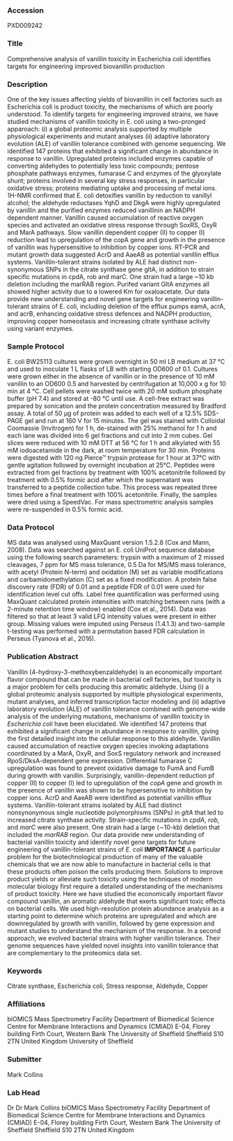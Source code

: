 ### Accession
PXD009242

### Title
Comprehensive analysis of vanillin toxicity in Escherichia coli identifies targets for engineering improved biovanillin production

### Description
One of the key issues affecting yields of biovanillin in cell factories such as Escherichia coli is product toxicity, the mechanisms of which are poorly understood. To identify targets for engineering improved strains, we have studied mechanisms of vanillin toxicity in E. coli using a two-pronged apparoach: (i) a global proteomic analysis supported by multiple physiological experiments and mutant analyses (ii) adaptive laboratory evolution (ALE) of vanillin tolerance combined with genome sequencing. We identified 147 proteins that exhibited a significant change in abundance in response to vanillin. Upregulated proteins included enzymes capable of converting aldehydes to potentially less toxic compounds; pentose phosphate pathways enzymes, fumarase C and enzymes of the glyoxylate shunt; proteins involved in several key stress responses, in particular oxidative stress; proteins mediating uptake and processing of metal ions. 1H-NMR confirmed that E. coli detoxifies vanillin by reduction to vanillyl alcohol; the aldehyde reductases YqhD and DkgA were highly upregulated by vanillin and the purified enzymes reduced vanillinin an NADPH dependent manner. Vanillin caused accumulation of reactive oxygen species and activated an oxidative stress response through SoxRS, OxyR and MarA pathways. Slow vanillin dependent copper (II) to copper (I) reduction lead to upregulation of the copA gene and growth in the presence of vanillin was hypersensitive to inhibition by copper ions. RT-PCR and mutant growth data suggested AcrD and AaeAB as potential vanillin efflux systems. Vanillin-tolerant strains isolated by ALE had distinct non-synonymous SNPs in the citrate synthase gene gltA, in addition to strain specific mutations in cpdA, rob and marC. One strain had a large ~10 kb deletion including the marRAB region. Purifed variant GltA enzymes all showed higher activity due to a lowered Km for oxaloacetate. Our data provide new understanding and novel gene targets for engineering vanillin-tolerant strains of E. coli, including deletion of the efflux pumps eamA, acrA, and acrB, enhancing oxidative stress defences and NADPH production, improving copper homeostasis and increasing citrate synthase activity using variant enzymes.

### Sample Protocol
E. coli BW25113 cultures were grown overnight in 50 ml LB medium at 37 °C and used to inoculate 1 L flasks of LB with starting OD600 of 0.1. Cultures were grown either in the absence of vanillin or in the presence of 10 mM vanillin to an OD600 0.5 and harvested by centrifugation at 10,000 x g for 10 min at 4 °C. Cell pellets were washed twice with 20 mM sodium phosphate buffer (pH 7.4) and stored at -80 °C until use. A cell-free extract was prepared by sonication and the protein concentration measured by Bradford assay. A total of 50 μg of protein was added to each well of a 12.5% SDS-PAGE gel and run at 160 V for 15 minutes. The gel was stained with Colloidal Coomassie (Invitrogen) for 1 h, de-stained with 25% methanol for 1 h and each lane was divided into 6 gel fractions and cut into 2 mm cubes. Gel slices were reduced with 10 mM DTT at 56 °C for 1 h and alkylated with 55 mM iodoacetamide in the dark, at room temperature for 30 min. Proteins were digested with 120 ng Pierce™ trypsin protease for 1 hour at 37°C with gentle agitation followed by overnight incubation at 25°C. Peptides were extracted from gel fractions by treatment with 100% acetonitrile followed by treatment with 0.5% formic acid after which the supernatant was transferred to a peptide collection tube. This process was repeated three times before a final treatment with 100% acetonitrile. Finally, the samples were dried using a SpeedVac. For mass spectrometric analysis samples were re-suspended in 0.5% formic acid.

### Data Protocol
MS data was analysed using MaxQuant version 1.5.2.8 (Cox and Mann, 2008). Data was searched against an E. coli UniProt sequence database using the following search parameters: trypsin with a maximum of 2 missed cleavages, 7 ppm for MS mass tolerance, 0.5 Da for MS/MS mass tolerance, with acetyl (Protein N-term) and oxidation (M) set as variable modifications and carbamidomethylation (C) set as a fixed modification. A protein false discovery rate (FDR) of 0.01 and a peptide FDR of 0.01 were used for identification level cut offs. Label free quantification was performed using MaxQuant calculated protein intensities with matching between runs (with a 2-minute retention time window) enabled (Cox et al., 2014). Data was filtered so that at least 3 valid LFQ intensity values were present in either group. Missing values were imputed using Perseus (1.4.1.3) and two-sample t-testing was performed with a permutation based FDR calculation in Perseus (Tyanova et al., 2016).

### Publication Abstract
Vanillin (4-hydroxy-3-methoxybenzaldehyde) is an economically important flavor compound that can be made in bacterial cell factories, but toxicity is a major problem for cells producing this aromatic aldehyde. Using (i) a global proteomic analysis supported by multiple physiological experiments, mutant analyses, and inferred transcription factor modeling and (ii) adaptive laboratory evolution (ALE) of vanillin tolerance combined with genome-wide analysis of the underlying mutations, mechanisms of vanillin toxicity in <i>Escherichia coli</i> have been elucidated. We identified 147 proteins that exhibited a significant change in abundance in response to vanillin, giving the first detailed insight into the cellular response to this aldehyde. Vanillin caused accumulation of reactive oxygen species invoking adaptations coordinated by a MarA, OxyR, and SoxS regulatory network and increased RpoS/DksA-dependent gene expression. Differential fumarase C upregulation was found to prevent oxidative damage to FumA and FumB during growth with vanillin. Surprisingly, vanillin-dependent reduction pf copper (II) to copper (I) led to upregulation of the <i>copA</i> gene and growth in the presence of vanillin was shown to be hypersensitive to inhibition by copper ions. AcrD and AaeAB were identified as potential vanillin efflux systems. Vanillin-tolerant strains isolated by ALE had distinct nonsynonymous single nucleotide polymorphisms (SNPs) in <i>gltA</i> that led to increased citrate synthase activity. Strain-specific mutations in <i>cpdA</i>, <i>rob</i>, and <i>marC</i> were also present. One strain had a large (&#x223c;10-kb) deletion that included the <i>marRAB</i> region. Our data provide new understanding of bacterial vanillin toxicity and identify novel gene targets for future engineering of vanillin-tolerant strains of <i>E. coli</i> <b>IMPORTANCE</b> A particular problem for the biotechnological production of many of the valuable chemicals that we are now able to manufacture in bacterial cells is that these products often poison the cells producing them. Solutions to improve product yields or alleviate such toxicity using the techniques of modern molecular biology first require a detailed understanding of the mechanisms of product toxicity. Here we have studied the economically important flavor compound vanillin, an aromatic aldehyde that exerts significant toxic effects on bacterial cells. We used high-resolution protein abundance analysis as a starting point to determine which proteins are upregulated and which are downregulated by growth with vanillin, followed by gene expression and mutant studies to understand the mechanism of the response. In a second approach, we evolved bacterial strains with higher vanillin tolerance. Their genome sequences have yielded novel insights into vanillin tolerance that are complementary to the proteomics data set.

### Keywords
Citrate synthase, Escherichia coli, Stress response, Aldehyde, Copper

### Affiliations
biOMICS Mass Spectrometry Facility Department of Biomedical Science Centre for Membrane Interactions and Dynamics (CMIAD) E-04, Florey building Firth Court, Western Bank The University of Sheffield Sheffield S10 2TN United Kingdom
University of Sheffield

### Submitter
Mark Collins

### Lab Head
Dr Dr Mark Collins
biOMICS Mass Spectrometry Facility Department of Biomedical Science Centre for Membrane Interactions and Dynamics (CMIAD) E-04, Florey building Firth Court, Western Bank The University of Sheffield Sheffield S10 2TN United Kingdom


